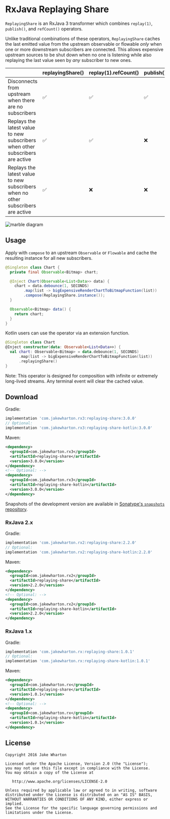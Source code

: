 RxJava Replaying Share
======================

`ReplayingShare` is an RxJava 3 transformer which combines `replay(1)`, `publish()`, and
`refCount()` operators.

Unlike traditional combinations of these operators, `ReplayingShare` caches the last emitted
value from the upstream observable or flowable *only* when one or more downstream subscribers are
connected. This allows expensive upstream sources to be shut down when no one is listening while
also replaying the last value seen by *any* subscriber to new ones.


|                                                                                  | replayingShare() | replay(1).refCount() | publish().refCount() | replay(1).autoConnect(1) |
|----------------------------------------------------------------------------------|------------------|----------------------|----------------------| -------------------------|
| Disconnects from upstream when there are no subscribers                          | ✅               | ✅                   | ✅                   | ❌                       |
| Replays the latest value to new subscribers when other subscribers are active    | ✅               | ✅                   | ❌                   | ✅                       |
| Replays the latest value to new subscribers when no other subscribers are active | ✅               | ❌                   | ❌                   | ✅                       |



![marble diagram](marbles.png)


Usage
-----

Apply with `compose` to an upstream `Observable` or `Flowable` and cache the resulting instance for
all new subscribers.

```java
@Singleton class Chart {
  private final Observable<Bitmap> chart;

  @Inject Chart(Observable<List<Data>> data) {
    chart = data.debounce(1, SECONDS)
        .map(list -> bigExpensiveRenderChartToBitmapFunction(list))
        .compose(ReplayingShare.instance());
  }

  Observable<Bitmap> data() {
    return chart;
  }
}
```

Kotlin users can use the operator via an extension function.

```kotlin
@Singleton class Chart
@Inject constructor(data: Observable<List<Data>>) {
  val chart: Observable<Bitmap> = data.debounce(1, SECONDS)
      .map(list -> bigExpensiveRenderChartToBitmapFunction(list))
      .replayingShare()
}
```

Note: This operator is designed for composition with infinite or extremely long-lived streams. Any
terminal event will clear the cached value.


Download
--------

Gradle:
```groovy
implementation 'com.jakewharton.rx3:replaying-share:3.0.0'
// Optional:
implementation 'com.jakewharton.rx3:replaying-share-kotlin:3.0.0'
```
Maven:
```xml
<dependency>
  <groupId>com.jakewharton.rx3</groupId>
  <artifactId>replaying-share</artifactId>
  <version>3.0.0</version>
</dependency>
<!-- Optional: -->
<dependency>
  <groupId>com.jakewharton.rx3</groupId>
  <artifactId>replaying-share-kotlin</artifactId>
  <version>3.0.0</version>
</dependency>
```

Snapshots of the development version are available in [Sonatype's `snapshots` repository][snap].

### RxJava 2.x

Gradle:
```groovy
implementation 'com.jakewharton.rx2:replaying-share:2.2.0'
// Optional:
implementation 'com.jakewharton.rx2:replaying-share-kotlin:2.2.0'
```
Maven:
```xml
<dependency>
  <groupId>com.jakewharton.rx2</groupId>
  <artifactId>replaying-share</artifactId>
  <version>2.2.0</version>
</dependency>
<!-- Optional: -->
<dependency>
  <groupId>com.jakewharton.rx2</groupId>
  <artifactId>replaying-share-kotlin</artifactId>
  <version>2.2.0</version>
</dependency>
```

### RxJava 1.x

Gradle:
```groovy
implementation 'com.jakewharton.rx:replaying-share:1.0.1'
// Optional:
implementation 'com.jakewharton.rx:replaying-share-kotlin:1.0.1'
```
Maven:
```xml
<dependency>
  <groupId>com.jakewharton.rx</groupId>
  <artifactId>replaying-share</artifactId>
  <version>1.0.1</version>
</dependency>
<!-- Optional: -->
<dependency>
  <groupId>com.jakewharton.rx</groupId>
  <artifactId>replaying-share-kotlin</artifactId>
  <version>1.0.1</version>
</dependency>
```


License
-------

    Copyright 2016 Jake Wharton

    Licensed under the Apache License, Version 2.0 (the "License");
    you may not use this file except in compliance with the License.
    You may obtain a copy of the License at

       http://www.apache.org/licenses/LICENSE-2.0

    Unless required by applicable law or agreed to in writing, software
    distributed under the License is distributed on an "AS IS" BASIS,
    WITHOUT WARRANTIES OR CONDITIONS OF ANY KIND, either express or implied.
    See the License for the specific language governing permissions and
    limitations under the License.



 [snap]: https://oss.sonatype.org/content/repositories/snapshots/
